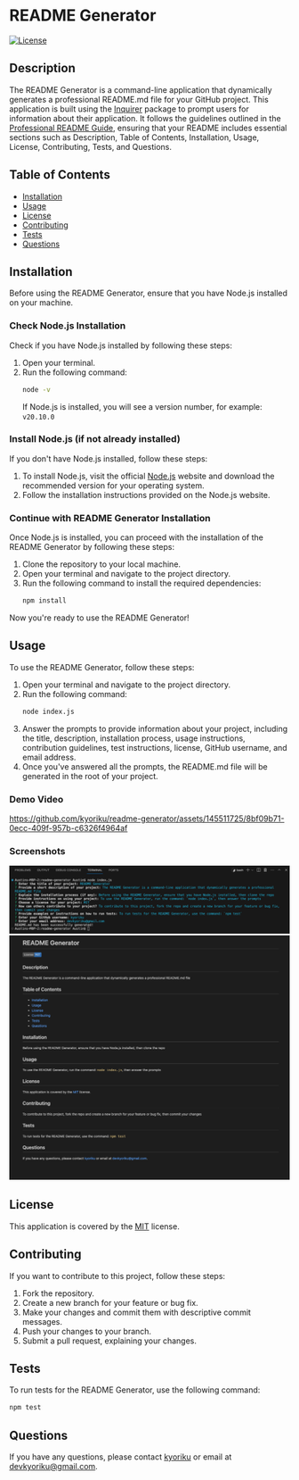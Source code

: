 # README Generator

[![License](https://img.shields.io/badge/License-MIT-blue.svg)](https://opensource.org/licenses/MIT)

## Description
The README Generator is a command-line application that dynamically generates a professional README.md file for your GitHub project. This application is built using the [Inquirer](https://www.npmjs.com/package/inquirer/v/8.2.4) package to prompt users for information about their application. It follows the guidelines outlined in the [Professional README Guide](https://coding-boot-camp.github.io/full-stack/github/professional-readme-guide), ensuring that your README includes essential sections such as Description, Table of Contents, Installation, Usage, License, Contributing, Tests, and Questions.

## Table of Contents
- [Installation](#installation)
- [Usage](#usage)
- [License](#license)
- [Contributing](#contributing)
- [Tests](#tests)
- [Questions](#questions)

## Installation
Before using the README Generator, ensure that you have Node.js installed on your machine.

### Check Node.js Installation
Check if you have Node.js installed by following these steps:

1. Open your terminal.
2. Run the following command:
    ```bash
    node -v
    ``` 
    If Node.js is installed, you will see a version number, for example: ` v20.10.0 `

### Install Node.js (if not already installed)
If you don't have Node.js installed, follow these steps:

1. To install Node.js, visit the official [Node.js](https://nodejs.org/) website and download the recommended version for your operating system.
2. Follow the installation instructions provided on the Node.js website.

### Continue with README Generator Installation
Once Node.js is installed, you can proceed with the installation of the README Generator by following these steps:

1. Clone the repository to your local machine.
2. Open your terminal and navigate to the project directory.
3. Run the following command to install the required dependencies:
    ```bash
    npm install
    ```
Now you're ready to use the README Generator!

## Usage
To use the README Generator, follow these steps:

1. Open your terminal and navigate to the project directory.
2. Run the following command:
    ```bash
    node index.js
    ```
3. Answer the prompts to provide information about your project, including the title, description, installation process, usage instructions, contribution guidelines, test instructions, license, GitHub username, and email address.
4. Once you've answered all the prompts, the README.md file will be generated in the root of your project.

### Demo Video 

https://github.com/kyoriku/readme-generator/assets/145511725/8bf09b71-0ecc-409f-957b-c6326f4964af

### Screenshots
![Screenshot1](assets/images/readme-generator-1.png)
![Screenshot2](assets/images/readme-generator-2.png)

## License
This application is covered by the [MIT](https://opensource.org/licenses/MIT) license.

## Contributing
If you want to contribute to this project, follow these steps:

1. Fork the repository.
2. Create a new branch for your feature or bug fix.
3. Make your changes and commit them with descriptive commit messages.
4. Push your changes to your branch.
5. Submit a pull request, explaining your changes.

## Tests
To run tests for the README Generator, use the following command:
```bash
npm test
```

## Questions
If you have any questions, please contact [kyoriku](https://github.com/kyoriku) or email at devkyoriku@gmail.com.
